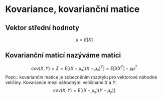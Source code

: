 # Kovariance, kovarianční matice
## Vektor střední hodnoty
$$
\mu = E[X]
$$
## Kovarianční maticí nazýváme matici
$$
cov(X,Y) = \Sigma = E[(X-\mu_x)(X-\mu_x)^T] = E[XX^T] -\mu\mu^T
$$
Pozn.: kovarianční matice je zobecněním rozptylu pro vektorové náhodné veličiny.
Kovariance mezi náhodnými veličinami $X$ a $Y$:
$$
cov(X,Y) = E[(X-\mu_x)(Y-\mu_y)]
$$
